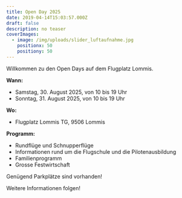 ```yaml
---
title: Open Day 2025
date: 2019-04-14T15:03:57.000Z
draft: false
description: no teaser
coverImages:
  - image: /img/uploads/slider_luftaufnahme.jpg
    positionx: 50
    positiony: 50
---
```

Willkommen zu den Open Days auf dem Flugplatz Lommis.

**Wann:**

* Samstag, 30. August 2025, von 10 bis 19 Uhr
* Sonntag, 31. August 2025, von 10 bis 19 Uhr

**Wo:**

* Flugplatz Lommis TG, 9506 Lommis

**Programm:**

* Rundflüge und Schnupperflüge
* Informationen rund um die Flugschule und die Pilotenausbildung
* Familienprogramm
* Grosse Festwirtschaft

Genügend Parkplätze sind vorhanden!

Weitere Informationen folgen!
